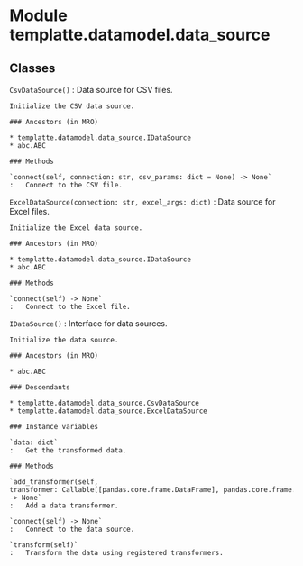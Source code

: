 Module templatte.datamodel.data_source
======================================

Classes
-------

`CsvDataSource()`
:   Data source for CSV files.
    
    Initialize the CSV data source.

    ### Ancestors (in MRO)

    * templatte.datamodel.data_source.IDataSource
    * abc.ABC

    ### Methods

    `connect(self, connection: str, csv_params: dict = None) ‑> None`
    :   Connect to the CSV file.

`ExcelDataSource(connection: str, excel_args: dict)`
:   Data source for Excel files.
    
    Initialize the Excel data source.

    ### Ancestors (in MRO)

    * templatte.datamodel.data_source.IDataSource
    * abc.ABC

    ### Methods

    `connect(self) ‑> None`
    :   Connect to the Excel file.

`IDataSource()`
:   Interface for data sources.
    
    Initialize the data source.

    ### Ancestors (in MRO)

    * abc.ABC

    ### Descendants

    * templatte.datamodel.data_source.CsvDataSource
    * templatte.datamodel.data_source.ExcelDataSource

    ### Instance variables

    `data: dict`
    :   Get the transformed data.

    ### Methods

    `add_transformer(self, transformer: Callable[[pandas.core.frame.DataFrame], pandas.core.frame.DataFrame]) ‑> None`
    :   Add a data transformer.

    `connect(self) ‑> None`
    :   Connect to the data source.

    `transform(self)`
    :   Transform the data using registered transformers.